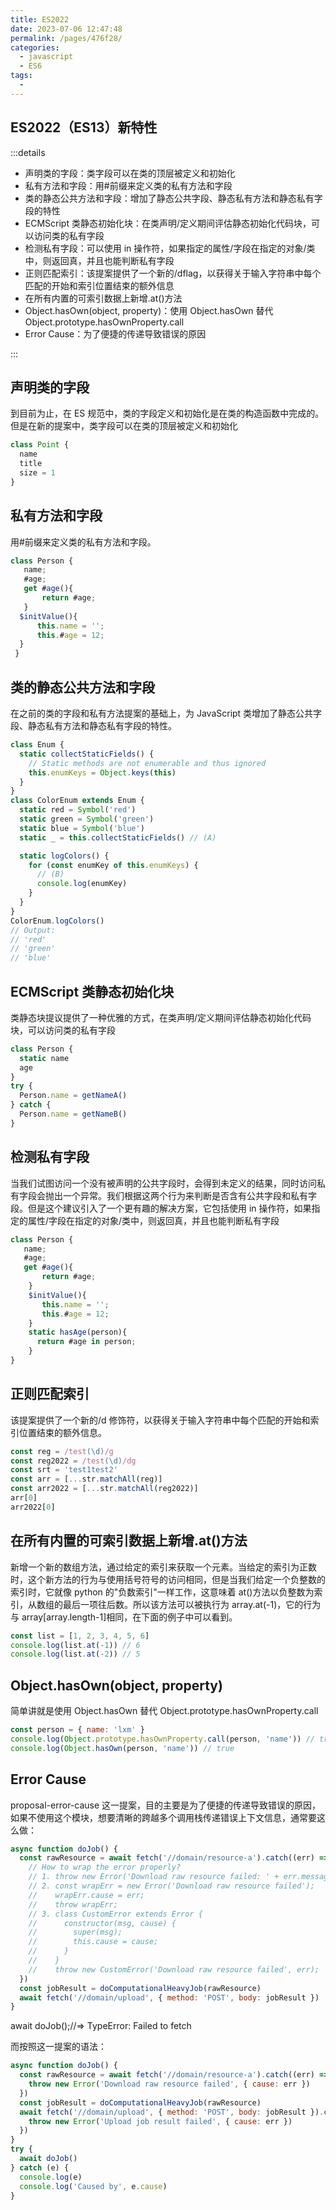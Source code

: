 ```yaml
---
title: ES2022
date: 2023-07-06 12:47:48
permalink: /pages/476f28/
categories:
  - javascript
  - ES6
tags:
  -
---
```


## ES2022（ES13）新特性

:::details

- 声明类的字段：类字段可以在类的顶层被定义和初始化
- 私有方法和字段：用#前缀来定义类的私有方法和字段
- 类的静态公共方法和字段：增加了静态公共字段、静态私有方法和静态私有字段的特性
- ECMScript 类静态初始化块：在类声明/定义期间评估静态初始化代码块，可以访问类的私有字段
- 检测私有字段：可以使用 in 操作符，如果指定的属性/字段在指定的对象/类中，则返回真，并且也能判断私有字段
- 正则匹配索引：该提案提供了一个新的/dflag，以获得关于输入字符串中每个匹配的开始和索引位置结束的额外信息
- 在所有内置的可索引数据上新增.at()方法
- Object.hasOwn(object, property)：使用 Object.hasOwn 替代 Object.prototype.hasOwnProperty.call
- Error Cause：为了便捷的传递导致错误的原因

:::

## 声明类的字段

到目前为止，在 ES 规范中，类的字段定义和初始化是在类的构造函数中完成的。但是在新的提案中，类字段可以在类的顶层被定义和初始化

```js
class Point {
  name
  title
  size = 1
}
```

## 私有方法和字段

用#前缀来定义类的私有方法和字段。

```js
class Person {
   name;
   #age;
   get #age(){
       return #age;
   }
  $initValue(){
      this.name = '';
      this.#age = 12;
  }
 }

```

## 类的静态公共方法和字段

在之前的类的字段和私有方法提案的基础上，为 JavaScript 类增加了静态公共字段、静态私有方法和静态私有字段的特性。

```js
class Enum {
  static collectStaticFields() {
    // Static methods are not enumerable and thus ignored
    this.enumKeys = Object.keys(this)
  }
}
class ColorEnum extends Enum {
  static red = Symbol('red')
  static green = Symbol('green')
  static blue = Symbol('blue')
  static _ = this.collectStaticFields() // (A)

  static logColors() {
    for (const enumKey of this.enumKeys) {
      // (B)
      console.log(enumKey)
    }
  }
}
ColorEnum.logColors()
// Output:
// 'red'
// 'green'
// 'blue'
```

## ECMScript 类静态初始化块

类静态块提议提供了一种优雅的方式，在类声明/定义期间评估静态初始化代码块，可以访问类的私有字段

```js
class Person {
  static name
  age
}
try {
  Person.name = getNameA()
} catch {
  Person.name = getNameB()
}
```

## 检测私有字段

当我们试图访问一个没有被声明的公共字段时，会得到未定义的结果，同时访问私有字段会抛出一个异常。我们根据这两个行为来判断是否含有公共字段和私有字段。但是这个建议引入了一个更有趣的解决方案，它包括使用 in 操作符，如果指定的属性/字段在指定的对象/类中，则返回真，并且也能判断私有字段

```js
class Person {
   name;
   #age;
   get #age(){
       return #age;
    }
    $initValue(){
       this.name = '';
       this.#age = 12;
    }
    static hasAge(person){
      return #age in person;
    }
}

```

## 正则匹配索引

该提案提供了一个新的/d 修饰符，以获得关于输入字符串中每个匹配的开始和索引位置结束的额外信息。

```js
const reg = /test(\d)/g
const reg2022 = /test(\d)/dg
const srt = 'test1test2'
const arr = [...str.matchAll(reg)]
const arr2022 = [...str.matchAll(reg2022)]
arr[0]
arr2022[0]
```

## 在所有内置的可索引数据上新增.at()方法

新增一个新的数组方法，通过给定的索引来获取一个元素。当给定的索引为正数时，这个新方法的行为与使用括号符号的访问相同，但是当我们给定一个负整数的索引时，它就像 python 的"负数索引"一样工作，这意味着 at()方法以负整数为索引，从数组的最后一项往后数。所以该方法可以被执行为 array.at(-1)，它的行为与 array[array.length-1]相同，在下面的例子中可以看到。

```js
const list = [1, 2, 3, 4, 5, 6]
console.log(list.at(-1)) // 6
console.log(list.at(-2)) // 5
```

## Object.hasOwn(object, property)

简单讲就是使用 Object.hasOwn 替代 Object.prototype.hasOwnProperty.call

```js
const person = { name: 'lxm' }
console.log(Object.prototype.hasOwnProperty.call(person, 'name')) // true
console.log(Object.hasOwn(person, 'name')) // true
```

## Error Cause

proposal-error-cause 这一提案，目的主要是为了便捷的传递导致错误的原因，如果不使用这个模块，想要清晰的跨越多个调用栈传递错误上下文信息，通常要这么做：

```js
async function doJob() {
  const rawResource = await fetch('//domain/resource-a').catch((err) => {
    // How to wrap the error properly?
    // 1. throw new Error('Download raw resource failed: ' + err.message);
    // 2. const wrapErr = new Error('Download raw resource failed');
    //    wrapErr.cause = err;
    //    throw wrapErr;
    // 3. class CustomError extends Error {
    //      constructor(msg, cause) {
    //        super(msg);
    //        this.cause = cause;
    //      }
    //    }
    //    throw new CustomError('Download raw resource failed', err);
  })
  const jobResult = doComputationalHeavyJob(rawResource)
  await fetch('//domain/upload', { method: 'POST', body: jobResult })
}
```

await doJob();//=> TypeError: Failed to fetch

而按照这一提案的语法：

```js
async function doJob() {
  const rawResource = await fetch('//domain/resource-a').catch((err) => {
    throw new Error('Download raw resource failed', { cause: err })
  })
  const jobResult = doComputationalHeavyJob(rawResource)
  await fetch('//domain/upload', { method: 'POST', body: jobResult }).catch((err) => {
    throw new Error('Upload job result failed', { cause: err })
  })
}
try {
  await doJob()
} catch (e) {
  console.log(e)
  console.log('Caused by', e.cause)
}
```
